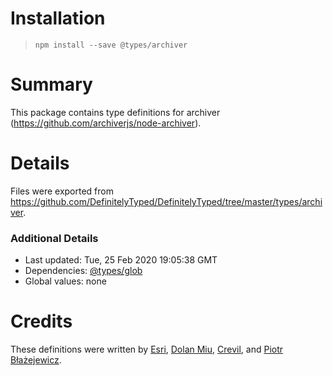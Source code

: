 # Installation
> `npm install --save @types/archiver`

# Summary
This package contains type definitions for archiver (https://github.com/archiverjs/node-archiver).

# Details
Files were exported from https://github.com/DefinitelyTyped/DefinitelyTyped/tree/master/types/archiver.

### Additional Details
 * Last updated: Tue, 25 Feb 2020 19:05:38 GMT
 * Dependencies: [@types/glob](https://npmjs.com/package/@types/glob)
 * Global values: none

# Credits
These definitions were written by [ Esri](https://github.com/archiverjs/node-archiver), [Dolan Miu](https://github.com/dolanmiu), [Crevil](https://github.com/crevil), and [Piotr Błażejewicz](https://github.com/peterblazejewicz).
